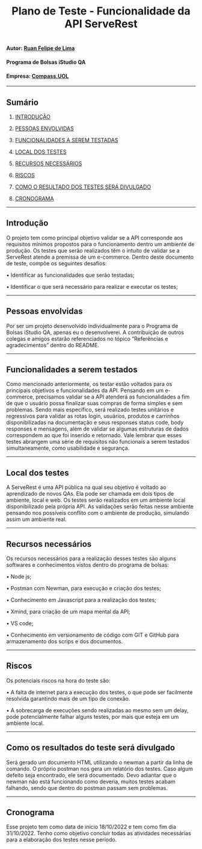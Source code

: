 <h1 align="center">Plano de Teste - Funcionalidade da API ServeRest<h1>


#### Autor: [Ruan Felipe de Lima](https://github.com/RuanLima23)

#### Programa de Bolsas iStudio QA

#### Empresa: [Compass.UOL](https://compass.uol/pt/home/?utm_source=google-ads&utm_medium=ppc&utm_campaign=compasso-uol-institucional&utm_term=compass%20uol&gclid=CjwKCAjwwL6aBhBlEiwADycBIMDfXVuLSCkD0bVpoOEgljwWix7wNBauO6GBWMvYmJ_3L_chrPHlQRoC_jIQAvD_BwE)

---

## Sumário

1.	[INTRODUÇÃO](#introdução)

2.	[PESSOAS ENVOLVIDAS](#pessoas-envolvidas)

3.	[FUNCIONALIDADES A SEREM TESTADAS](#funcionalidades-a-serem-testados)

4.	[LOCAL DOS TESTES](#local-dos-testes)

5.	[RECURSOS NECESSÁRIOS](#recursos-necessários)

6.	[RISCOS](#riscos)

7.	[COMO O RESULTADO DOS TESTES SERÁ DIVULGADO](#como-os-resultados-do-teste-será-divulgado)

8.	[CRONOGRAMA](#cronograma)

---

## Introdução
O projeto tem como principal objetivo validar se a API corresponde aos requisitos mínimos propostos para o funcionamento dentro um ambiente de produção. Os testes que serão realizados têm o intuito de validar se a ServeRest atende a premissa de um e-commerce. Dentro deste documento de teste, compõe os seguintes desafios:

•	Identificar as funcionalidades que serão testadas;

•	Identificar o que será necessário para realizar e executar os testes;

---

## Pessoas envolvidas
Por ser um projeto desenvolvido individualmente para o Programa de Bolsas iStudio QA, apenas eu o desenvolverei. A contribuição de outros colegas e amigos estarão referenciados no tópico “Referências e agradecimentos” dentro do README.

---

## Funcionalidades a serem testados
Como mencionado anteriormente, os testar estão voltados para os principais objetivos e funcionalidades da API. Pensando em um e-commerce, precisamos validar se a API atenderá as funcionalidades a fim de que o usuário possa finalizar suas compras de forma simples e sem problemas. Sendo mais específico, será realizado testes unitários e regressivos para validar as rotas login, usuários, produtos e carrinhos disponibilizadas na documentação e seus responses status code, body responses e mensagens, além de validar se algumas estruturas de dados correspondem ao que foi inserido e retornado. Vale lembrar que esses testes abrangem uma série de requisitos não funcionais a serem testados simultaneamente, como usabilidade e segurança.

---

## Local dos testes
A ServeRest é uma API pública na qual seu objetivo é voltado ao aprendizado de novos QAs. Ela pode ser chamada em dois tipos de ambiente, local e web. Os testes serão realizados em um ambiente local disponibilizado pela própria API. As validações serão feitas nesse ambiente pensando nos possíveis conflito com o ambiente de produção, simulando assim um ambiente real.

---

## Recursos necessários
Os recursos necessários para a realização desses testes são alguns softwares e conhecimentos vistos dentro do programa de bolsas:

•	Node js;

•	Postman com Newman, para execução e criação dos testes;

•	Conhecimento em Javascript para a realização dos testes;

•	Xmind, para criação de um mapa mental da API;

•	VS code;

•	Conhecimento em versionamento de código com GIT e GitHub para armazenamento dos scrips e dos documentos.

---

## Riscos
Os potenciais riscos na hora do teste são:

•	A falta de internet para a execução dos testes, o que pode ser facilmente resolvida garantindo mais de um tipo de conexão. 

•	A sobrecarga de execuções sendo realizadas ao mesmo sem um delay, pode potencialmente falhar alguns testes, por mais que esteja em um ambiente local. 

---

## Como os resultados do teste será divulgado	
Será gerado um documento HTML utilizando o newman a partir da linha de comando. O próprio postman nos gera um relatório dos testes. Caso algum defeito seja encontrado, ele será documentado. Devo adiantar que o newman não está funcionando como deveria, muitos testes acabam falhando, sendo que dentro do postman passam sem problemas. 

---

## Cronograma
Esse projeto tem como data de início 18/10/2022 e tem como fim dia 31/10/2022.
Tenho como objetivo concluir todas as atividades necessárias para a elaboração dos testes nesse período.



